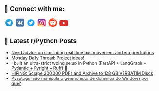 ## 🔎 Connect with me:
[<img src="https://github.com/bullbesh/bullbesh/blob/main/images/Telegram.png" width="32" height="32" />](https://t.me/bullbesh)
[<img src="https://github.com/bullbesh/bullbesh/blob/main/images/VK.png" width="32" height="32" />](https://vk.com/bullbesh)
[<img src="https://github.com/bullbesh/bullbesh/blob/main/images/Twitter.png" width="32" height="32" />](https://twitter.com/bullbesh1)
[<img src="https://github.com/bullbesh/bullbesh/blob/main/images/Instagram.png" width="32" height="32" />](https://www.instagram.com/bullbesh)
[<img src="https://github.com/bullbesh/bullbesh/blob/main/images/Reddit.png" width="32" height="32" />](https://www.reddit.com/user/bullbesh)
[<img src="https://github.com/bullbesh/bullbesh/blob/main/images/YouTube.png" width="32" height="32" />](https://www.youtube.com/channel/UCtfjRs6uzgq5mfm8S06WTcg)

## 📕 Latest r/Python Posts
<!-- BLOG-POST-LIST:START -->
- [Need advice on simulating real time bus movement and eta predictions](https://www.reddit.com/r/Python/comments/1o5gurz/need_advice_on_simulating_real_time_bus_movement/)
- [Monday Daily Thread: Project ideas!](https://www.reddit.com/r/Python/comments/1o54sdj/monday_daily_thread_project_ideas/)
- [I built an ultra-strict typing setup in Python &lpar;FastAPI + LangGraph + Pydantic + Pyright + Ruff&rpar; 🚀](https://www.reddit.com/r/Python/comments/1o53ave/i_built_an_ultrastrict_typing_setup_in_python/)
- [HIRING: Scrape 300,000 PDFs and Archive to 128 GB VERBATIM Discs](https://www.reddit.com/r/Python/comments/1o4yx19/hiring_scrape_300000_pdfs_and_archive_to_128_gb/)
- [Pyautogui não manipula o gerenciador de domínios do Windows por que?](https://www.reddit.com/r/Python/comments/1o4wjlr/pyautogui_não_manipula_o_gerenciador_de_domínios/)
<!-- BLOG-POST-LIST:END -->
